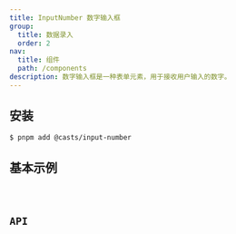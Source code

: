 ```yaml
---
title: InputNumber 数字输入框
group:
  title: 数据录入
  order: 2
nav:
  title: 组件
  path: /components
description: 数字输入框是一种表单元素，用于接收用户输入的数字。
---
```


## 安装

```bash
$ pnpm add @casts/input-number
```

## 基本示例

<code src="../examples/basic.tsx" />

## API

<API src="@casts/input-number" />
